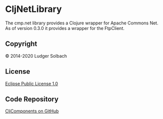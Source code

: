 CljNetLibrary
=============
The cmp.net library provides a Clojure wrapper for Apache Commons Net.
As of version 0.3.0 it provides a wrapper for the FtpClient.

Copyright
---------
© 2014-2020 Ludger Solbach

License
-------
[Eclipse Public License 1.0](http://www.eclipse.org/legal/epl-v10.html)

Code Repository
---------------
[CljComponents on GitHub](https://github.com/lsolbach/CljComponents)

